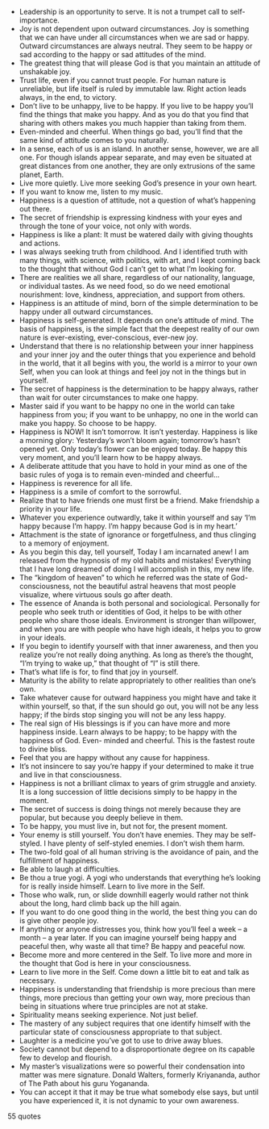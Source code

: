  - Leadership is an opportunity to serve. It is not a trumpet call to self- importance.
 - Joy is not dependent upon outward circumstances. Joy is something that we can have under all circumstances when we are sad or happy. Outward circumstances are always neutral. They seem to be happy or sad according to the happy or sad attitudes of the mind.
 - The greatest thing that will please God is that you maintain an attitude of unshakable joy.
 - Trust life, even if you cannot trust people. For human nature is unreliable, but life itself is ruled by immutable law. Right action leads always, in the end, to victory.
 - Don’t live to be unhappy, live to be happy. If you live to be happy you’ll find the things that make you happy. And as you do that you find that sharing with others makes you much happier than taking from them.
 - Even-minded and cheerful. When things go bad, you’ll find that the same kind of attitude comes to you naturally.
 - In a sense, each of us is an island. In another sense, however, we are all one. For though islands appear separate, and may even be situated at great distances from one another, they are only extrusions of the same planet, Earth.
 - Live more quietly. Live more seeking God’s presence in your own heart.
 - If you want to know me, listen to my music.
 - Happiness is a question of attitude, not a question of what’s happening out there.
 - The secret of friendship is expressing kindness with your eyes and through the tone of your voice, not only with words.
 - Happiness is like a plant: It must be watered daily with giving thoughts and actions.
 - I was always seeking truth from childhood. And I identified truth with many things, with science, with politics, with art, and I kept coming back to the thought that without God I can’t get to what I’m looking for.
 - There are realities we all share, regardless of our nationality, language, or individual tastes. As we need food, so do we need emotional nourishment: love, kindness, appreciation, and support from others.
 - Happiness is an attitude of mind, born of the simple determination to be happy under all outward circumstances.
 - Happiness is self-generated. It depends on one’s attitude of mind. The basis of happiness, is the simple fact that the deepest reality of our own nature is ever-existing, ever-conscious, ever-new joy.
 - Understand that there is no relationship between your inner happiness and your inner joy and the outer things that you experience and behold in the world, that it all begins with you, the world is a mirror to your own Self, when you can look at things and feel joy not in the things but in yourself.
 - The secret of happiness is the determination to be happy always, rather than wait for outer circumstances to make one happy.
 - Master said if you want to be happy no one in the world can take happiness from you; if you want to be unhappy, no one in the world can make you happy. So choose to be happy.
 - Happiness is NOW! It isn’t tomorrow. It isn’t yesterday. Happiness is like a morning glory: Yesterday’s won’t bloom again; tomorrow’s hasn’t opened yet. Only today’s flower can be enjoyed today. Be happy this very moment, and you’ll learn how to be happy always.
 - A deliberate attitude that you have to hold in your mind as one of the basic rules of yoga is to remain even-minded and cheerful...
 - Happiness is reverence for all life.
 - Happiness is a smile of comfort to the sorrowful.
 - Realize that to have friends one must first be a friend. Make friendship a priority in your life.
 - Whatever you experience outwardly, take it within yourself and say ‘I’m happy because I’m happy. I’m happy because God is in my heart.’
 - Attachment is the state of ignorance or forgetfulness, and thus clinging to a memory of enjoyment.
 - As you begin this day, tell yourself, Today I am incarnated anew! I am released from the hypnosis of my old habits and mistakes! Everything that I have long dreamed of doing I will accomplish in this, my new life.
 - The “kingdom of heaven” to which he referred was the state of God-consciousness, not the beautiful astral heavens that most people visualize, where virtuous souls go after death.
 - The essence of Ananda is both personal and sociological. Personally for people who seek truth or identities of God, it helps to be with other people who share those ideals. Environment is stronger than willpower, and when you are with people who have high ideals, it helps you to grow in your ideals.
 - If you begin to identify yourself with that inner awareness, and then you realize you’re not really doing anything. As long as there’s the thought, “I’m trying to wake up,” that thought of “I” is still there.
 - That’s what life is for, to find that joy in yourself.
 - Maturity is the ability to relate appropriately to other realities than one’s own.
 - Take whatever cause for outward happiness you might have and take it within yourself, so that, if the sun should go out, you will not be any less happy; if the birds stop singing you will not be any less happy.
 - The real sign of His blessings is if you can have more and more happiness inside. Learn always to be happy; to be happy with the happiness of God. Even- minded and cheerful. This is the fastest route to divine bliss.
 - Feel that you are happy without any cause for happiness.
 - It’s not insincere to say you’re happy if your determined to make it true and live in that consciousness.
 - Happiness is not a brilliant climax to years of grim struggle and anxiety. It is a long succession of little decisions simply to be happy in the moment.
 - The secret of success is doing things not merely because they are popular, but because you deeply believe in them.
 - To be happy, you must live in, but not for, the present moment.
 - Your enemy is still yourself. You don’t have enemies. They may be self-styled. I have plenty of self-styled enemies. I don’t wish them harm.
 - The two-fold goal of all human striving is the avoidance of pain, and the fulfillment of happiness.
 - Be able to laugh at difficulties.
 - Be thou a true yogi. A yogi who understands that everything he’s looking for is really inside himself. Learn to live more in the Self.
 - Those who walk, run, or slide downhill eagerly would rather not think about the long, hard climb back up the hill again.
 - If you want to do one good thing in the world, the best thing you can do is give other people joy.
 - If anything or anyone distresses you, think how you’ll feel a week – a month – a year later. If you can imagine yourself being happy and peaceful then, why waste all that time? Be happy and peaceful now.
 - Become more and more centered in the Self. To live more and more in the thought that God is here in your consciousness.
 - Learn to live more in the Self. Come down a little bit to eat and talk as necessary.
 - Happiness is understanding that friendship is more precious than mere things, more precious than getting your own way, more precious than being in situations where true principles are not at stake.
 - Spirituality means seeking experience. Not just belief.
 - The mastery of any subject requires that one identify himself with the particular state of consciousness appropriate to that subject.
 - Laughter is a medicine you’ve got to use to drive away blues.
 - Society cannot but depend to a disproportionate degree on its capable few to develop and flourish.
 - My master’s visualizations were so powerful their condensation into matter was mere signature. Donald Walters, formerly Kriyananda, author of The Path about his guru Yogananda.
 - You can accept it that it may be true what somebody else says, but until you have experienced it, it is not dynamic to your own awareness.

55 quotes